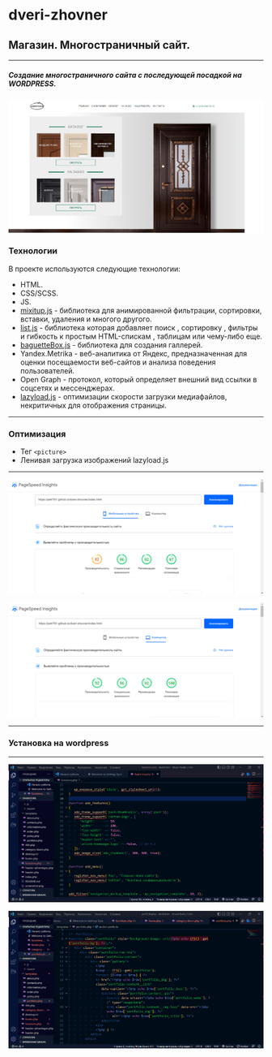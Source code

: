 # dveri-zhovner

## Магазин. Многостраничный сайт.
***
##### Создание многостраничного сайта с последующей посадкой на WORDPRESS.



[![N|Solid](https://github.com/Petr791/dveri-zhovner/blob/main/img/screenshots/screenshot_2.png)](https://petr791.github.io/dveri-zhovner/)






### Технологии

В проекте используются следующие технологии:

- HTML.
- CSS/SCSS.
- JS.
- [mixitup.js](https://www.kunkalabs.com/mixitup/) - библиотека для анимированной фильтрации, сортировки, вставки, удаления и многого другого.
- [list.js](https://listjs.com/) - библиотека которая добавляет поиск , сортировку , фильтры и гибкость к простым HTML-спискам , таблицам или чему-либо еще.
- [baguetteBox.js](https://feimosi.github.io/baguetteBox.js/) - библиотека для создания галлерей.
- Yandex.Metrika - веб-аналитика от Яндекс, предназначенная для оценки посещаемости веб-сайтов и анализа поведения пользователей. 
- Open Graph - протокол, который определяет внешний вид ссылки в соцсетях и мессенджерах.
- [lazyload.js](https://www.andreaverlicchi.eu/vanilla-lazyload/) - оптимизации скорости загрузки медиафайлов, некритичных для отображения страницы.




---
### Оптимизация
- Тег ```<picture>```
- Ленивая загрузка изображений lazyload.js 

---

[![N|Solid](https://github.com/Petr791/dveri-zhovner/blob/main/img/screenshots/Screenshot_4.png)](https://github.com/Petr791/dveri-zhovner/blob/main/img/screenshots/Screenshot_4.png)

[![N|Solid](https://github.com/Petr791/dveri-zhovner/blob/main/img/screenshots/Screenshot_5.png)](https://github.com/Petr791/dveri-zhovner/blob/main/img/screenshots/Screenshot_5.png)




---
### Установка на wordpress

---

[![N|Solid](https://github.com/Petr791/dveri-zhovner/blob/main/img/screenshots/for%20wordpress/Screenshot_n1.png)](https://github.com/Petr791/dveri-zhovner/blob/main/img/screenshots/for%20wordpress/Screenshot_n1.png)

[![N|Solid](https://github.com/Petr791/dveri-zhovner/blob/main/img/screenshots/for%20wordpress/Screenshot_n2.png)](https://github.com/Petr791/dveri-zhovner/blob/main/img/screenshots/for%20wordpress/Screenshot_n2.png)

